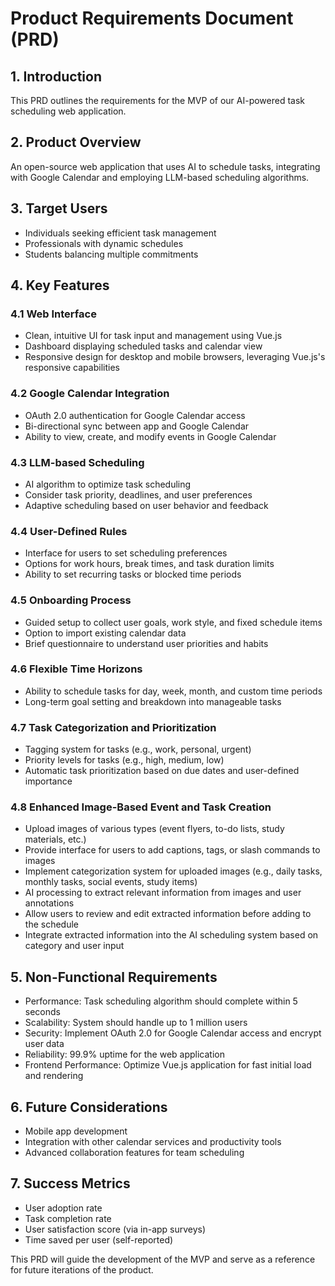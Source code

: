 # Product Requirements Document (PRD)

## 1. Introduction

This PRD outlines the requirements for the MVP of our AI-powered task scheduling web application.

## 2. Product Overview

An open-source web application that uses AI to schedule tasks, integrating with Google Calendar and employing LLM-based scheduling algorithms.

## 3. Target Users

- Individuals seeking efficient task management
- Professionals with dynamic schedules
- Students balancing multiple commitments

## 4. Key Features

### 4.1 Web Interface

- Clean, intuitive UI for task input and management using Vue.js
- Dashboard displaying scheduled tasks and calendar view
- Responsive design for desktop and mobile browsers, leveraging Vue.js's responsive capabilities

### 4.2 Google Calendar Integration

- OAuth 2.0 authentication for Google Calendar access
- Bi-directional sync between app and Google Calendar
- Ability to view, create, and modify events in Google Calendar

### 4.3 LLM-based Scheduling

- AI algorithm to optimize task scheduling
- Consider task priority, deadlines, and user preferences
- Adaptive scheduling based on user behavior and feedback

### 4.4 User-Defined Rules

- Interface for users to set scheduling preferences
- Options for work hours, break times, and task duration limits
- Ability to set recurring tasks or blocked time periods

### 4.5 Onboarding Process

- Guided setup to collect user goals, work style, and fixed schedule items
- Option to import existing calendar data
- Brief questionnaire to understand user priorities and habits

### 4.6 Flexible Time Horizons

- Ability to schedule tasks for day, week, month, and custom time periods
- Long-term goal setting and breakdown into manageable tasks

### 4.7 Task Categorization and Prioritization

- Tagging system for tasks (e.g., work, personal, urgent)
- Priority levels for tasks (e.g., high, medium, low)
- Automatic task prioritization based on due dates and user-defined importance

### 4.8 Enhanced Image-Based Event and Task Creation

- Upload images of various types (event flyers, to-do lists, study materials, etc.)
- Provide interface for users to add captions, tags, or slash commands to images
- Implement categorization system for uploaded images (e.g., daily tasks, monthly tasks, social events, study items)
- AI processing to extract relevant information from images and user annotations
- Allow users to review and edit extracted information before adding to the schedule
- Integrate extracted information into the AI scheduling system based on category and user input

## 5. Non-Functional Requirements

- Performance: Task scheduling algorithm should complete within 5 seconds
- Scalability: System should handle up to 1 million users
- Security: Implement OAuth 2.0 for Google Calendar access and encrypt user data
- Reliability: 99.9% uptime for the web application
- Frontend Performance: Optimize Vue.js application for fast initial load and rendering

## 6. Future Considerations

- Mobile app development
- Integration with other calendar services and productivity tools
- Advanced collaboration features for team scheduling

## 7. Success Metrics

- User adoption rate
- Task completion rate
- User satisfaction score (via in-app surveys)
- Time saved per user (self-reported)

This PRD will guide the development of the MVP and serve as a reference for future iterations of the product.
